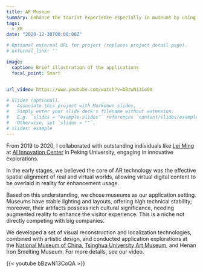 ```yaml
---
title: AR Museum
summary: Enhance the tourist experience especially in museums by using computer vision technologies on AR glasses to provide interactive and intellectual tutorial services.
tags:
  - XR
date: "2020-12-30T00:00:00Z"

# Optional external URL for project (replaces project detail page).
# external_link: ''

image:
  caption: Brief illustration of the applications
  focal_point: Smart


url_video: https://www.youtube.com/watch?v=bBzwN13CoQA

# Slides (optional).
#   Associate this project with Markdown slides.
#   Simply enter your slide deck's filename without extension.
#   E.g. `slides = "example-slides"` references `content/slides/example-slides.md`.
#   Otherwise, set `slides = ""`.
# slides: example
---
```


From 2019 to 2020, I collaborated with outstanding individuals like [Lei Ming](https://baike.baidu.com/item/%E9%9B%B7%E9%B8%A3/2603484) at [AI Innovation Center](http://aiic.pku.edu.cn/) in Peking University, engaging in innovative explorations. 

In the early stages, we believed the core of AR technology was the effective spatial alignment of real and virtual worlds, allowing virtual digital content to be overlaid in reality for enhancement usage. 

Based on this understanding, we chose museums as our application setting. Museums have stable lighting and layouts, offering high technical stability; moreover, their artifacts possess rich cultural significance, needing augmented reality to enhance the visitor experience. This is a niche not directly competing with big companies.

We developed a set of visual reconstruction and localization technologies, combined with artistic design, and conducted application explorations at the [National Museum of China](https://www.chnmuseum.cn/), [Tsinghua University Art Museum](https://www.artmuseum.tsinghua.edu.cn/), and Henan Iron Smelting Museum. For more details, see our video.

{{< youtube bBzwN13CoQA >}}